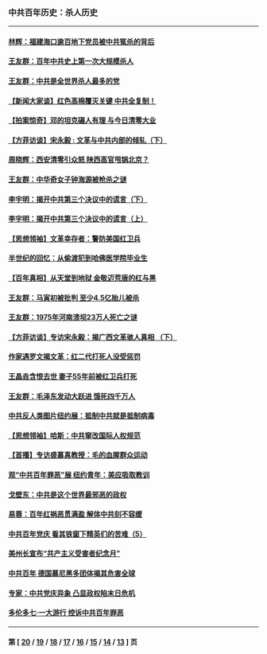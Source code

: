 ### 中共百年历史：杀人历史
---
#### [林辉：福建海口逾百地下党员被中共冤杀的背后](../../pages/nf1176106/n13878946.md?03240430) 
#### [王友群：百年中共史上第一次大规模杀人](../../pages/nf1176106/n13863785.md?03240430) 
#### [王友群：中共是全世界杀人最多的党](../../pages/nf1176106/n13860689.md?03240430) 
#### [【新闻大家谈】红色高棉覆灭关键 中共全复制！](../../pages/nf1176106/n13850222.md?03240430) 
#### [【拍案惊奇】邓的坦克碾人有理 与今日清零大业](../../pages/nf1176106/n13729574.md?03240430) 
#### [【方菲访谈】宋永毅 : 文革与中共内部的倾轧（下）](../../pages/nf1176106/n13486836.md?03240430) 
#### [周晓辉：西安清零引众怒 陕西高官甩锅北京？](../../pages/nf1176106/n13484627.md?03240430) 
#### [王友群：中华奇女子钟海源被枪杀之谜](../../pages/nf1176106/n13430555.md?03240430) 
#### [李宇明：揭开中共第三个决议中的谎言（下）](../../pages/nf1176106/n13389389.md?03240430) 
#### [李宇明：揭开中共第三个决议中的谎言（上）](../../pages/nf1176106/n13388697.md?03240430) 
#### [【思想领袖】文革幸存者：警防美国红卫兵](../../pages/nf1176106/n13339289.md?03240430) 
#### [半世纪的回忆：从偷渡犯到哈佛医学院毕业生](../../pages/nf1176106/n13345328.md?03240430) 
#### [【百年真相】从天堂到地狱 金敬迈荒唐的红与黑](../../pages/nf1176106/n13336995.md?03240430) 
#### [王友群：马寅初被批判 至少4.5亿胎儿被杀](../../pages/nf1176106/n13260313.md?03240430) 
#### [王友群：1975年河南溃坝23万人死亡之谜](../../pages/nf1176106/n13231576.md?03240430) 
#### [【方菲访谈】专访宋永毅：揭广西文革骇人真相 （下）](../../pages/nf1176106/n13209074.md?03240430) 
#### [作家遇罗文揭文革：红二代打死人没受惩罚](../../pages/nf1176106/n13205254.md?03240430) 
#### [王晶垚含恨去世 妻子55年前被红卫兵打死](../../pages/nf1176106/n13203590.md?03240430) 
#### [王友群：毛泽东发动大跃进 饿死四千万人](../../pages/nf1176106/n13177158.md?03240430) 
#### [中共反人类图片纽约展：抵制中共就是抵制病毒](../../pages/nf1176106/n13115371.md?03240430) 
#### [【思想领袖】哈斯：中共窜改国际人权规范](../../pages/nf1176106/n13053647.md?03240430) 
#### [【首播】专访盛慕真教授：毛的血腥群众运动](../../pages/nf1176106/n13091782.md?03240430) 
#### [观“中共百年罪恶”展 纽约青年：美应吸取教训](../../pages/nf1176106/n13085246.md?03240430) 
#### [戈壁东：中共是这个世界最邪恶的政权](../../pages/nf1176106/n13085641.md?03240430) 
#### [易蓉：百年红祸恶贯满盈 解体中共刻不容缓](../../pages/nf1176106/n13084455.md?03240430) 
#### [中共百年党庆 看其铁窗下精英们的苦难（5）](../../pages/nf1176106/n13076766.md?03240430) 
#### [美州长宣布“共产主义受害者纪念月”](../../pages/nf1176106/n13074024.md?03240430) 
#### [中共百年 德国慕尼黑多团体揭其危害全球](../../pages/nf1176106/n13068873.md?03240430) 
#### [专家：中共党庆异象 凸显政权陷末日危机](../../pages/nf1176106/n13067084.md?03240430) 
#### [多伦多七·一大游行 控诉中共百年罪恶](../../pages/nf1176106/n13062043.md?03240430) 

---
#### 第 [ [20](./20.md?03240430) / [19](./19.md?03240430) / [18](./18.md?03240430) / [17](./17.md?03240430) / [16](./16.md?03240430) / [15](./15.md?03240430) / [14](./14.md?03240430) / [13](./13.md?03240430) ] 页
